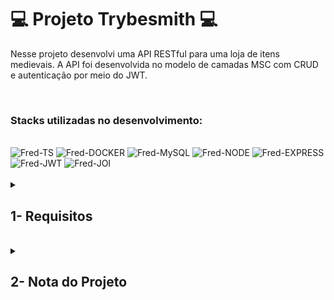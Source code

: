 # :computer: Projeto Trybesmith :computer:

Nesse projeto desenvolvi uma API RESTful para uma loja de itens medievais. A API foi desenvolvida no modelo de camadas MSC com CRUD e autenticação por meio do JWT.

<br />

### Stacks utilizadas no desenvolvimento:
<div style="display: inline_block"><br>
  <img alt="Fred-TS" height="50" width="50" src="https://cdn.jsdelivr.net/gh/devicons/devicon/icons/typescript/typescript-original.svg" />
  <img alt="Fred-DOCKER" height="50" width="50" src="https://cdn.jsdelivr.net/gh/devicons/devicon/icons/docker/docker-plain.svg" />
  <img alt="Fred-MySQL" height="50" width="50" src="https://cdn.jsdelivr.net/gh/devicons/devicon/icons/mysql/mysql-original-wordmark.svg" />
  <img alt="Fred-NODE" height="50" width="50" src="https://cdn.jsdelivr.net/gh/devicons/devicon/icons/nodejs/nodejs-original.svg" />
  <img alt="Fred-EXPRESS" height="50" width="50" src="https://cdn.jsdelivr.net/gh/devicons/devicon/icons/express/express-original.svg" />
  <img alt="Fred-JWT" height="50" width="50" src="https://jwt.io/img/pic_logo.svg" />
  <img alt="Fred-JOI" height="50" width="50" src="https://joi.dev/img/joiTransparent.png" />
</div>

<br />

<details>
<summary>
  
## 1- Requisitos
  
</summary>

### 1. Crie um endpoint para o cadastro de produtos

### 2. Crie um endpoint para a listagem de produtos

### 3. Crie um endpoint para o cadastro de pessoas usuárias

### 4. Crie um endpoint para listar todos os pedidos

### 5. Crie um endpoint para o login de pessoas usuárias

### 6. Crie as validações dos produtos

### 7. Crie as validações para as pessoas usuárias

### 8. Crie um endpoint para o cadastro de um pedido

</details>
<br />

<details>
<summary>

## 2- Nota do Projeto

</summary>

## 100% :heavy_check_mark:

![Project-Trybesmith](https://raw.githubusercontent.com/FredericoTP/trybe-project-23-trybesmith/main/images/trybesmith.png)

</details>
<br />
